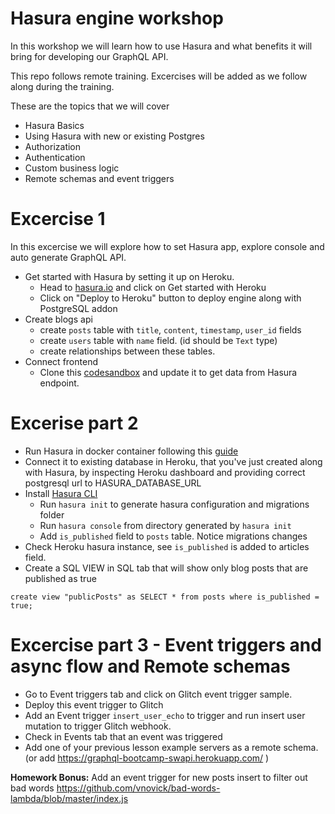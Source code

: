 # Hasura engine workshop

In this workshop we will learn how to use Hasura and what benefits it will bring for developing our GraphQL API.

This repo follows remote training. Excercises will be added as we follow along during the training. 

These are the topics that we will cover
- Hasura Basics
- Using Hasura with new or existing Postgres
- Authorization
- Authentication
- Custom business logic
- Remote schemas and event triggers

# Excercise 1

In this excercise we will explore how to set Hasura app, explore console and auto generate GraphQL API. 

- Get started with Hasura by setting it up on Heroku. 
  - Head to [hasura.io](https://hasura.io) and click on Get started with Heroku
  - Click on "Deploy to Heroku" button to deploy engine along with PostgreSQL addon
- Create blogs api
  - create `posts` table with `title`, `content`, `timestamp`, `user_id` fields
  - create `users` table with `name` field. (id should be `Text` type)
  - create relationships between these tables. 
- Connect frontend
  - Clone this [codesandbox](https://codesandbox.io/s/hasura-workshop-excercise3-5bo4g) and update it to get data from Hasura endpoint. 

# Excerise part 2

- Run Hasura in docker container following this [guide](https://hasura.io/docs/1.0/graphql/manual/deployment/docker/index.html)
- Connect it to existing database in Heroku, that you've just created along with Hasura, 
by inspecting Heroku dashboard and providing correct postgresql url to HASURA_DATABASE_URL
- Install [Hasura CLI](https://hasura.io/docs/1.0/graphql/manual/hasura-cli/hasura.html#hasura)
  - Run `hasura init` to generate hasura configuration and migrations folder
  - Run `hasura console` from directory generated by `hasura init`
  - Add `is_published` field to `posts` table. Notice migrations changes
- Check Heroku hasura instance, see `is_published` is added to articles field. 
- Create a SQL VIEW in SQL tab that will show only blog posts that are published as true
```
create view "publicPosts" as SELECT * from posts where is_published = true;
```

# Excercise part 3 - Event triggers and async flow and Remote schemas

- Go to Event triggers tab and click on Glitch event trigger sample. 
- Deploy this event trigger to Glitch
- Add an Event trigger `insert_user_echo` to trigger and run insert user mutation to trigger Glitch webhook.
- Check in Events tab that an event was triggered
- Add one of your previous lesson example servers as a remote schema. (or add https://graphql-bootcamp-swapi.herokuapp.com/
)

**Homework Bonus:** Add an event trigger for new posts insert to filter out bad words https://github.com/vnovick/bad-words-lambda/blob/master/index.js
